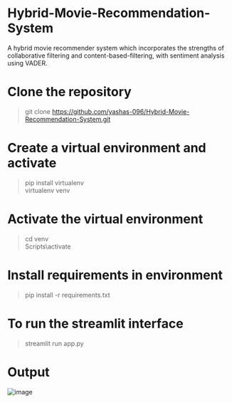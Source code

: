 # Hybrid-Movie-Recommendation-System
A hybrid movie recommender system which incorporates the strengths of collaborative filtering and content-based-filtering, with sentiment analysis using VADER.
# Clone the repository
> git clone https://github.com/yashas-096/Hybrid-Movie-Recommendation-System.git
# Create a virtual environment and activate
>pip install virtualenv  
>virtualenv venv
# Activate the virtual environment
>cd venv  
>Scripts\activate
# Install requirements in environment
>pip install -r requirements.txt
# To run the streamlit interface
>streamlit run app.py

# Output

![image](https://github.com/yashas-096/Hybrid-Movie-Recommendation-System/assets/124072723/1a85172e-43e2-42ad-8ace-88c6a72273d6)
